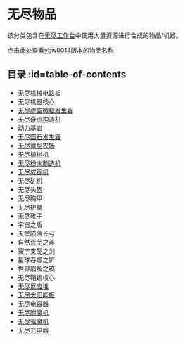 # 无尽物品 

该分类包含在[无尽工作台](/Infinity-Forge)中使用大量资源进行合成的物品/机器。

[点击此处查看ybw0014版本的物品名称](/Infinity-Items)

## 目录 :id=table-of-contents

- 无尽机械电路板
- 无尽机器核心
- [无尽虚空微粒发生器](/Void-Harvester)
- [无尽奇点构造机](/Singularity-Constructor)
- [动力基岩](/Powered-Bedrock)
- [无尽圆石发生器](/Cobblestone-Generator)
- [无尽微型农场](/Virtual-Farm)
- [无尽植树机](/Tree-Grower)
- [无尽粉末制造机](/Dust-Extractor)
- [无尽成锭机](/Ingot-Former)
- [无尽矿机](/Quarries)
- 无尽头盔
- 无尽胸甲
- 无尽护腿
- 无尽靴子
- 宇宙之盾
- 天堂陨落长弓
- 自然荒芜之斧
- 寰宇支配之剑
- 星球吞噬之铲
- 世界崩解之镐
- 无尽鞘翅核心
- [无尽反应堆](/Infinity-Reactor)
- [无尽太阳能板](/Infinite-Panel)
- [无尽电容器](/Slimefun-Extension#infinity-capacitor)
- [无尽附魔机](/Slimefun-Extension#infinity-enchanter)
- [无尽驱魔机](/Slimefun-Extension#infinity-disenchanter)
- [无尽充电器](/Slimefun-Extension#infinity-charger)
